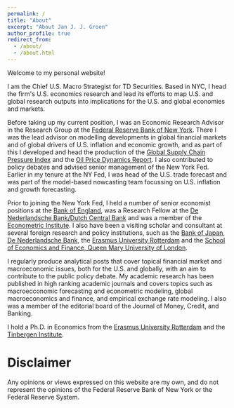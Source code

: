 ```yaml
---
permalink: /
title: "About"
excerpt: "About Jan J. J. Groen"
author_profile: true
redirect_from: 
  - /about/
  - /about.html
---
```


Welcome to my personal website!

I am the Chief U.S. Macro Strategist for TD Securities. Based in NYC, I head the firm's U.S. economics research and lead its efforts to map U.S. and global research outputs into implications for the U.S. and global economies and markets.  

Before taking up my current position, I was an Economic Research Advisor in the Research Group at the [Federal Reserve Bank of New York](https://www.newyorkfed.org/research). There I was the lead advisor on modelling developments in global financial markets and of global drivers of U.S. inflation and economic growth, and as part of this I developed and head the production of the [Global Supply Chain Pressure Index](https://www.newyorkfed.org/research/policy/gscpi) and the [Oil Price Dynamics Report](https://www.newyorkfed.org/research/policy/oil_price_dynamics_report). I also contributed to policy debates and advised senior management of the New York Fed. Earlier in my tenure at the NY Fed, I was head of the U.S. trade forecast and was part of the model-based nowcasting team focussing on U.S. inflation and growth forecasting.

Prior to joining the New York Fed, I held a number of senior economist positions at the [Bank of England](https://www.bankofengland.co.uk/), was a Research Fellow at the [De Nederlandsche Bank/Dutch Central Bank](https://www.dnb.nl/en/) and was a member of the [Econometric Institute](https://www.eur.nl/en/ese/department-econometrics). I also have been a visiting scholar and consultant at several foreign research and policy institutions, such as the [Bank of Japan](https://www.boj.or.jp/en/), [De Nederlandsche Bank](https://www.dnb.nl/en/), the [Erasmus University Rotterdam](https://www.eur.nl/en/ese/department-econometrics) and the [School of Economics and Finance, Queen Mary University of London](https://www.qmul.ac.uk/sef/).

I regularly produce analytical posts that cover topical financial market and macroeconomic issues, both for the U.S. and globally, with an aim to contribute to the public policy debate. My academic research has been published in high ranking academic journals and covers topics such as macroecconomic forecasting and econometric modeling, global macroeconomics and finance, and empirical exchange rate modeling. I also was a member of the editorial board of the Journal of Money, Credit, and Banking.

I hold a Ph.D. in Economics from the [Erasmus University Rotterdam](https://www.eur.nl/en) and the [Tinbergen Institute](https://www.tinbergen.nl/about-tinbergen-institute/).


Disclaimer
======
Any opinions or views expressed on this website are my own, and do not represent the opinions of the Federal Reserve Bank of New York or the Federal Reserve System.
